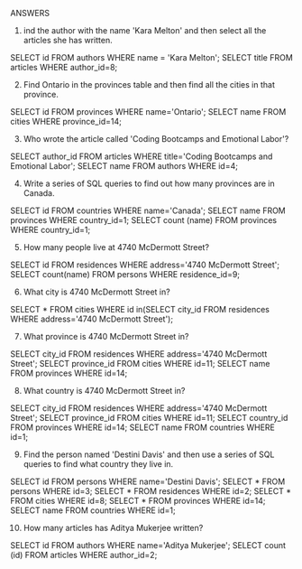 ANSWERS

1. ind the author with the name 'Kara Melton' and then select all the articles she has written.

SELECT id FROM authors WHERE name = 'Kara Melton';
SELECT title FROM articles WHERE author_id=8;

2. Find Ontario in the provinces table and then find all the cities in that province.

SELECT id FROM provinces WHERE name='Ontario';
SELECT name FROM cities WHERE province_id=14;

3. Who wrote the article called 'Coding Bootcamps and Emotional Labor'?

SELECT author_id FROM articles WHERE title='Coding Bootcamps and Emotional Labor';
SELECT name FROM authors WHERE id=4;


4. Write a series of SQL queries to find out how many provinces are in Canada.

SELECT id FROM countries WHERE name='Canada';
SELECT name FROM provinces WHERE country_id=1;
SELECT count (name) FROM provinces WHERE country_id=1;

5. How many people live at 4740 McDermott Street?

SELECT id FROM residences WHERE address='4740 McDermott Street';
SELECT count(name) FROM persons WHERE residence_id=9;

6. What city is 4740 McDermott Street in?

SELECT * FROM cities WHERE id in(SELECT city_id FROM residences WHERE address='4740 McDermott Street');

7. What province is 4740 McDermott Street in?

SELECT city_id FROM residences WHERE address='4740 McDermott Street';
SELECT province_id FROM cities WHERE id=11;
SELECT name FROM provinces WHERE id=14;

8. What country is 4740 McDermott Street in?

SELECT city_id FROM residences WHERE address='4740 McDermott Street';
SELECT province_id FROM cities WHERE id=11;
SELECT country_id FROM provinces WHERE id=14;
SELECT name FROM countries WHERE id=1;

9. Find the person named 'Destini Davis' and then use a series of SQL queries to find what country they live in.

SELECT id FROM persons WHERE name='Destini Davis';
SELECT * FROM persons WHERE id=3;
SELECT * FROM residences WHERE id=2;
SELECT * FROM cities WHERE id=8;
SELECT * FROM provinces WHERE id=14;
SELECT name FROM countries WHERE id=1;

10. How many articles has Aditya Mukerjee written?

SELECT id FROM authors WHERE name='Aditya Mukerjee';
SELECT count (id) FROM articles WHERE author_id=2;
